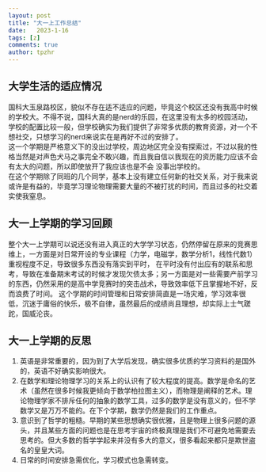 ```yaml
---
layout: post
title: "大一上工作总结"
date:   2023-1-16
tags: [z]
comments: true
author: tpzhr
---
```


## 大学生活的适应情况
国科大玉泉路校区，貌似不存在适不适应的问题，毕竟这个校区还没有我高中时候的学校大。不得不说，国科大真的是nerd的乐园，在这里没有太多的校园活动，
学校的配置比较一般，但学校确实为我们提供了非常多优质的教育资源，对一个不想社交，只想学习的nerd来说实在是再好不过的安排了。  
这一个学期是严格意义下的没出过学校，周边地区完全没有探索过，不过以我的性格当然是对声色犬马之事完全不敢兴趣，而且我自信以我现在的资历能力应该不会有太大的问题，所以即使放开了我应该也是不会
没事出学校的。  
在这个学期除了同班的几个同学，基本上没有建立任何新的社交关系，对于我来说或许是有益的，毕竟学习理论物理需要大量的不被打扰的时间，而且过多的社交着实使我窒息。  


## 大一上学期的学习回顾
整个大一上学期可以说还没有进入真正的大学学习状态，仍然停留在原来的竞赛思维上，一方面是对日常开设的专业课程（力学，电磁学，数学分析1，线性代数1）重视程度不足，导致很多东西没有落实到平时，
在平时没有付出应有的联系和思考，导致在准备期末考试的时候才发现欠债太多；另一方面是对一些需要产前学习的东西，仍然采用的是高中学竞赛时的突击战术，导致效率低下且掌握地不好，反而浪费了时间。
这个学期的时间管理和日常安排简直是一场灾难，学习效率很低，沉迷于庸俗的快乐，极不自律，虽然最后的成绩尚且理想，却实际上士气蹉跎，国威沦丧。  



## 大一上学期的反思
1. 英语是非常重要的，因为到了大学后发现，确实很多优质的学习资料的是国外的，英语不好确实影响很大。  
2. 在数学和理论物理学习的关系上的认识有了较大程度的提高。数学是命名的艺术（虽然在很多时候我更倾向于数学柏拉图主义），而物理是阐释的艺术。理论物理学家不排斥任何的抽象的数学工具，过多的数学是没有意义的，但不学数学又是万万不能的。在下个学期，数学仍然是我们的工作重点。  
3. 意识到了哲学的粗糙。早期的某些思想确实很优雅，且是物理上很多问题的源头，并且某些方面的问题也是在思考宇宙的终极真理是我们不可避免地需要去思考的。但大多数的哲学学起来并没有多大的意义，很多看起来都只是欺世盗名的皇皇大词。  
4. 日常的时间安排急需优化，学习模式也急需转变。
